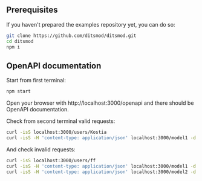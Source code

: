 ## Prerequisites

If you haven't prepared the examples repository yet, you can do so:

```bash
git clone https://github.com/ditsmod/ditsmod.git
cd ditsmod
npm i
```

## OpenAPI documentation

Start from first terminal:

```bash
npm start
```

Open your browser with http://localhost:3000/openapi and there
should be OpenAPI documentation.

Check from second terminal valid requests:

```bash
curl -isS localhost:3000/users/Kostia
curl -isS -H 'content-type: application/json' localhost:3000/model1 -d '{"numbers": [5]}'
```

And check invalid requests:

```bash
curl -isS localhost:3000/users/ff
curl -isS -H 'content-type: application/json' localhost:3000/model1 -d '{}'
curl -isS -H 'content-type: application/json' localhost:3000/model2 -d '{"model1":{"numbers": ["d"]}}'
```
